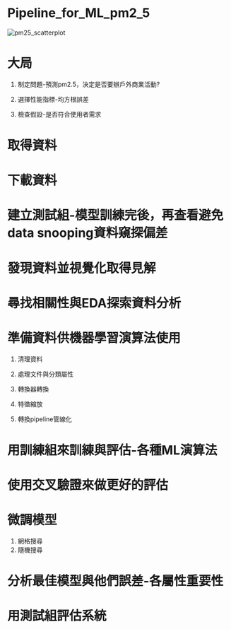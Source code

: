# Pipeline_for_ML_pm2_5

![pm25_scatterplot](https://github.com/Alex1124/Pipeline_for_ML_pm2_5/assets/26739923/418ba68f-974f-41dc-849f-7456e42adaae)


# 大局

1. 制定問題-預測pm2.5，決定是否要辦戶外商業活動?

2. 選擇性能指標-均方根誤差

3. 檢查假設-是否符合使用者需求

# 取得資料

# 下載資料

# 建立測試組-模型訓練完後，再查看避免data snooping資料窺探偏差

# 發現資料並視覺化取得見解

# 尋找相關性與EDA探索資料分析

# 準備資料供機器學習演算法使用

1.  清理資料

2. 處理文件與分類屬性

3. 轉換器轉換

4. 特徵縮放

5. 轉換pipeline管線化

# 用訓練組來訓練與評估-各種ML演算法

# 使用交叉驗證來做更好的評估

# 微調模型

1. 網格搜尋
2. 隨機搜尋

# 分析最佳模型與他們誤差-各屬性重要性

# 用測試組評估系統




